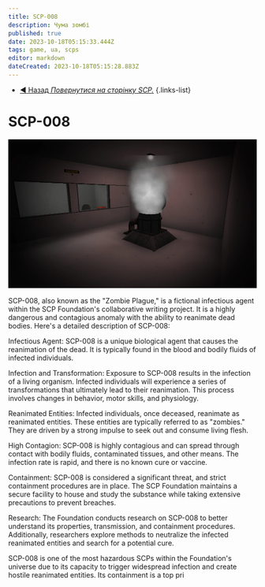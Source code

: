 ```yaml
---
title: SCP-008
description: Чума зомбі
published: true
date: 2023-10-18T05:15:33.444Z
tags: game, ua, scps
editor: markdown
dateCreated: 2023-10-18T05:15:28.883Z
---
```


- [:arrow_backward: Назад *Повернутися на сторінку SCP.*](/uk/game/scps#scps) 
{.links-list}
# SCP-008
![zombie_room.webp](/images/roles/zombie_room.webp)

SCP-008, also known as the "Zombie Plague," is a fictional infectious agent within the SCP Foundation's collaborative writing project. It is a highly dangerous and contagious anomaly with the ability to reanimate dead bodies. Here's a detailed description of SCP-008:

Infectious Agent: SCP-008 is a unique biological agent that causes the reanimation of the dead. It is typically found in the blood and bodily fluids of infected individuals.

Infection and Transformation: Exposure to SCP-008 results in the infection of a living organism. Infected individuals will experience a series of transformations that ultimately lead to their reanimation. This process involves changes in behavior, motor skills, and physiology.

Reanimated Entities: Infected individuals, once deceased, reanimate as reanimated entities. These entities are typically referred to as "zombies." They are driven by a strong impulse to seek out and consume living flesh.

High Contagion: SCP-008 is highly contagious and can spread through contact with bodily fluids, contaminated tissues, and other means. The infection rate is rapid, and there is no known cure or vaccine.

Containment: SCP-008 is considered a significant threat, and strict containment procedures are in place. The SCP Foundation maintains a secure facility to house and study the substance while taking extensive precautions to prevent breaches.

Research: The Foundation conducts research on SCP-008 to better understand its properties, transmission, and containment procedures. Additionally, researchers explore methods to neutralize the infected reanimated entities and search for a potential cure.

SCP-008 is one of the most hazardous SCPs within the Foundation's universe due to its capacity to trigger widespread infection and create hostile reanimated entities. Its containment is a top pri